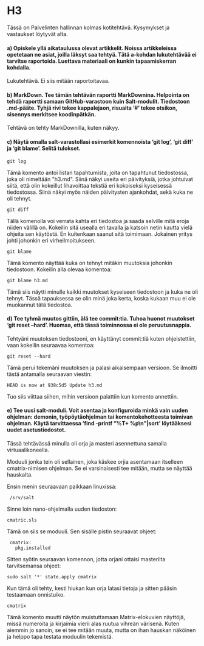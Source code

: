 # H3

Tässä on Palvelinten hallinnan kolmas kotitehtävä. Kysymykset ja vastaukset löytyvät alta.

#### a) Opiskele yllä aikataulussa olevat artikkelit. Noissa artikkeleissa opetetaan ne asiat, joilla läksyt saa tehtyä. Tätä a-kohdan lukutehtävää ei tarvitse raportoida. Luettava materiaali on kunkin tapaamiskerran kohdalla.

Lukutehtävä. Ei siis mitään raportoitavaa.

#### b) MarkDown. Tee tämän tehtävän raportti MarkDownina. Helpointa on tehdä raportti samaan GitHub-varastoon kuin Salt-modulit. Tiedostoon .md-pääte. Tyhjä rivi tekee kappalejaon, risuaita ‘#’ tekee otsikon, sisennys merkitsee koodinpätkän.

Tehtävä on tehty MarkDownilla, kuten näkyy.

#### c) Näytä omalla salt-varastollasi esimerkit komennoista ‘git log’, ‘git diff’ ja ‘git blame’. Selitä tulokset.

    git log
Tämä komento antoi listan tapahtumista, joita on tapahtunut tiedostossa, joka oli nimeltään "h3.md". Siinä näkyi useita eri päivityksiä, jotka johtuivat siitä, että olin kokeillut lihavoittaa tekstiä eri kokoiseksi kyseisessä tiedostossa. Siinä näkyi myös näiden päivitysten ajankohdat, sekä kuka ne oli tehnyt.
 
    git diff
Tällä komenolla voi verrata kahta eri tiedostoa ja saada selville mitä eroja niiden välillä on. Kokeilin sitä usealla eri tavalla ja katsoin netin kautta vielä ohjeita sen käytöstä. En kuitenkaan saanut sitä toimimaan. Jokainen yritys johti johonkin eri virheilmoitukseen.

    git blame
Tämä komento näyttää kuka on tehnyt mitäkin muutoksia johonkin tiedostoon. Kokeilin alla olevaa komentoa:
    
    git blame h3.md
Tämä siis näytti minulle kaikki muutokset kyseiseen tiedostoon ja kuka ne oli tehnyt. Tässä tapauksessa se olin minä joka kerta, koska kukaan muu ei ole muokannut tätä tiedostoa.



#### d) Tee tyhmä muutos gittiin, älä tee commit:tia. Tuhoa huonot muutokset ‘git reset –hard’. Huomaa, että tässä toiminnossa ei ole peruutusnappia.

Tehtyäni muutoksen tiedostooni, en käyttänyt commit:tiä kuten ohjeistettiin, vaan kokeilin seuraavaa komentoa:
    
    git reset --hard
Tämä perui tekemäni muutoksen ja palasi aikaisempaan versioon. Se ilmoitti tästä antamalla seuraavan viestin:
     
    HEAD is now at 938c5d5 Update h3.md
Tuo siis viittaa siihen, mihin versioon palattiin kun komento annettiin.




#### e) Tee uusi salt-moduli. Voit asentaa ja konfiguroida minkä vain uuden ohjelman: demonin, työpöytäohjelman tai komentokehotteesta toimivan ohjelman. Käytä tarvittaessa ‘find -printf “%T+ %p\n”|sort’ löytääksesi uudet asetustiedostot.

Tässä tehtävässä minulla oli orja ja masteri asennettuna samalla virtuaalikoneella.

Moduuli jonka tein oli sellainen, joka käskee orjia asentamaan itselleen cmatrix-nimisen ohjelman. Se ei varsinaisesti tee mitään, mutta se näyttää hauskalta.

Ensin menin seuraavaan paikkaan linuxissa:
     
     /srv/salt
Sinne loin nano-ohjelmalla uuden tiedoston:
    
    cmatric.sls
Tämä on siis se moduuli. Sen sisälle pistin seuraavat ohjeet:
     
     cmatrix:
       pkg.installed
Sitten syötin seuraavan komennon, jotta orjani ottaisi masterilta tarvitsemansa ohjeet:
    
    sudo salt '*' state.apply cmatrix
Kun tämä oli tehty, kesti hiukan kun orja latasi tietoja ja sitten pääsin testaamaan onnistuiko.
    
    cmatrix
Tämä komento muutti näytön muistuttamaan Matrix-elokuvien näyttöjä, missä numeroita ja kirjaimia vierii alas ruutua vihreän värisenä. Kuten aiemmin jo sanoin, se ei tee mitään muuta, mutta on ihan hauskan näköinen ja helppo tapa testata moduulin tekemistä.









